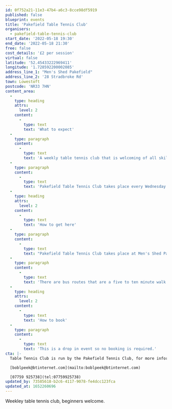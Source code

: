 ```yaml
---
id: 0f752a21-11e3-47b4-a6c3-8cce98df5919
published: false
blueprint: events
title: 'Pakefield Table Tennis Club'
organisers:
  - pakefield-table-tennis-club
start_date: '2022-05-18 19:30'
end_date: '2022-05-18 21:30'
free: false
cost_details: '£2 per session'
virtual: false
latitude: '52.45433222969411'
longitude: '1.728592200002085'
address_line_1: "Men's Shed Pakefield"
address_line_2: '28 Stradbroke Rd'
town: Lowestoft
postcode: 'NR33 7HN'
content_area:
  -
    type: heading
    attrs:
      level: 2
    content:
      -
        type: text
        text: 'What to expect'
  -
    type: paragraph
    content:
      -
        type: text
        text: 'A weekly table tennis club that is welcoming of all skill levels, so whether you are a beginner or a pro come give it a go.'
  -
    type: paragraph
    content:
      -
        type: text
        text: 'Pakefield Table Tennis Club takes place every Wednesday. '
  -
    type: heading
    attrs:
      level: 2
    content:
      -
        type: text
        text: 'How to get here'
  -
    type: paragraph
    content:
      -
        type: text
        text: "Pakefield Table Tennis Club takes place at Men's Shed Pakefield, NR33 7HN."
  -
    type: paragraph
    content:
      -
        type: text
        text: 'There are bus routes that are a five to ten minute walk from the venue.'
  -
    type: heading
    attrs:
      level: 2
    content:
      -
        type: text
        text: 'How to book'
  -
    type: paragraph
    content:
      -
        type: text
        text: 'This is a drop in event so no booking is required.'
cta: |-
  Table Tennis Club is run by the Pakefield Tennis Club, for more information please get in touch via:

  [boblpeek@btinternet.com](mailto:boblpeek@btinternet.com)

  [07759 925738](tel:07759925738)
updated_by: 73585618-b2c6-4117-9078-fe4dcc123fca
updated_at: 1652260696
---
```

Weekley table tennis club, beginners welcome.